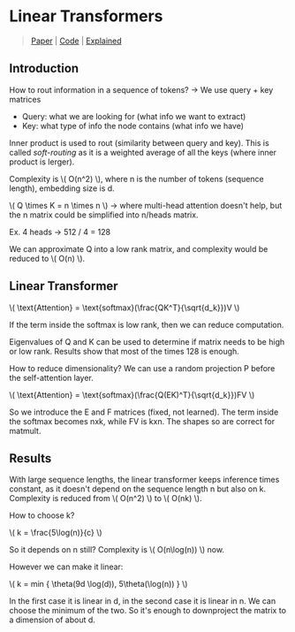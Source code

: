 # Linear Transformers

> [Paper](https://arxiv.org/abs/2006.04768) |
[Code](https://github.com/Kyan820815/Linformer) |
[Explained](https://www.youtube.com/watch?v=-_2AF9Lhweo&list=WL&index=20&t=144s&pp=gAQBiAQB)

## Introduction

How to rout information in a sequence of tokens? -> We use query + key matrices

- Query: what we are looking for (what info we want to extract)
- Key: what type of info the node contains (what info we have)

Inner product is used to rout (similarity between query and key). 
This is called *soft-routing* as it is a weighted average of all the keys (where inner product is lerger).

Complexity is \\( O(n^2) \\), where n is the number of tokens (sequence length), embedding size is d. 

\\( Q \times K = n \times n \\) -> where multi-head attention doesn't help, but the n matrix could be simplified into n/heads matrix.

Ex. 4 heads -> 512 / 4 = 128

We can approximate Q into a low rank matrix, and complexity would be reduced to \\( O(n) \\). 

## Linear Transformer

\\( \text{Attention} = \text{softmax}(\frac{QK^T}{\sqrt{d_k}})V \\)

If the term inside the softmax is low rank, then we can reduce computation. 

Eigenvalues of Q and K can be used to determine if matrix needs to be high or low rank.
Results show that most of the times 128 is enough.

How to reduce dimensionality?
We can use a random projection P before the self-attention layer. 
    
\\( \text{Attention} = \text{softmax}(\frac{Q(EK)^T}{\sqrt{d_k}})FV \\)

So we introduce the E and F matrices (fixed, not learned). The term inside the softmax becomes nxk, while FV is kxn. 
The shapes so are correct for matmult. 

## Results

With large sequence lengths, the linear transformer keeps inference times constant, as it doesn't depend on the sequence length n but also on k.
Complexity is reduced from \\( O(n^2) \\) to \\( O(nk) \\).

How to choose k?

\\( k = \frac{5\log(n)}{c} \\)

So it depends on n still? Complexity is \\( O(n\log(n)) \\) now.

However we can make it linear:

\\( k = min { \theta(9d \log(d)), 5\theta(\log(n)) } \\)

In the first case it is linear in d, in the second case it is linear in n.
We can choose the minimum of the two. So it's enough to downproject the matrix to a dimension of about d. 